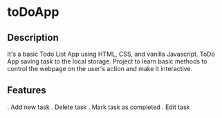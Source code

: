 # toDoApp

## Description

It's a basic Todo List App using HTML, CSS, and vanilla Javascript. ToDo App saving task to the local storage. Project to learn basic methods to control the webpage on the user's action and make it interactive. 


## Features

. Add new task
. Delete task
. Mark task as completed
. Edit task
